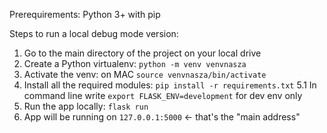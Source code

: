 Prerequirements: Python 3+ with pip

Steps to run a local debug mode version:
1. Go to the main directory of the project on your local drive
2. Create a Python virtualenv: `python -m venv venvnasza`
3. Activate the venv: on MAC `source venvnasza/bin/activate`
4. Install all the required modules: `pip install -r requirements.txt`
5.1 In command line write `export FLASK_ENV=development` for dev env only
5. Run the app locally: `flask run`
6. App will be running on `127.0.0.1:5000` <- that's the "main address"